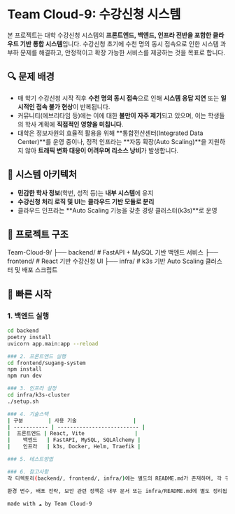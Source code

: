 # Team Cloud-9: 수강신청 시스템

본 프로젝트는 대학 수강신청 시스템의 **프론트엔드, 백엔드, 인프라 전반을 포함한 클라우드 기반 통합 시스템**입니다. 수강신청 초기에 수천 명의 동시 접속으로 인한 시스템 과부하 문제를 해결하고, 안정적이고 확장 가능한 서비스를 제공하는 것을 목표로 합니다.

## 🔍 문제 배경

- 매 학기 수강신청 시작 직후 **수천 명의 동시 접속**으로 인해 **시스템 응답 지연** 또는 **일시적인 접속 불가 현상**이 반복됩니다.
- 커뮤니티(에브리타임 등)에는 이에 대한 **불만이 자주 제기**되고 있으며, 이는 학생들의 학사 계획에 **직접적인 영향을 미칩니다**.
- 대학은 정보자원의 효율적 활용을 위해 **통합전산센터(Integrated Data Center)**를 운영 중이나, 정적 인프라는 **자동 확장(Auto Scaling)**을 지원하지 않아 **트래픽 변화 대응이 어려우며 리소스 낭비**가 발생합니다.

## 🧩 시스템 아키텍처

- **민감한 학사 정보**(학번, 성적 등)는 **내부 시스템**에 유지
- **수강신청 처리 로직 및 UI**는 **클라우드 기반 모듈로 분리**
- 클라우드 인프라는 **Auto Scaling 기능을 갖춘 경량 클러스터(k3s)**로 운영

## 📁 프로젝트 구조

Team-Cloud-9/
├── backend/ # FastAPI + MySQL 기반 백엔드 서비스
├── frontend/ # React 기반 수강신청 UI
├── infra/ # k3s 기반 Auto Scaling 클러스터 및 배포 스크립트


## 🚀 빠른 시작

### 1. 백엔드 실행
```bash
cd backend
poetry install
uvicorn app.main:app --reload

### 2. 프론트엔드 실행
cd frontend/sugang-system
npm install
npm run dev

### 3. 인프라 설정
cd infra/k3s-cluster
./setup.sh

### 4. 기술스택
| 구분        | 사용 기술                  |
| ----------- | -------------------------- |
|  프론트엔드 | React, Vite                |
|    백엔드   | FastAPI, MySQL, SQLAlchemy |
|    인프라   | k3s, Docker, Helm, Traefik |

### 5. 테스트방법

### 6. 참고사항
각 디렉토리(backend/, frontend/, infra/)에는 별도의 README.md가 존재하며, 각 구성요소의 상세 설정 및 사용법은 해당 문서를 참고하세요.

환경 변수, 배포 전략, 보안 관련 정책은 내부 문서 또는 infra/README.md에 별도 정리됩니다.

made with ☁️ by Team Cloud-9

